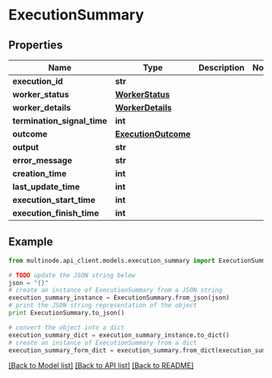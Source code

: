 # ExecutionSummary


## Properties
Name | Type | Description | Notes
------------ | ------------- | ------------- | -------------
**execution_id** | **str** |  | 
**worker_status** | [**WorkerStatus**](WorkerStatus.md) |  | 
**worker_details** | [**WorkerDetails**](WorkerDetails.md) |  | 
**termination_signal_time** | **int** |  | 
**outcome** | [**ExecutionOutcome**](ExecutionOutcome.md) |  | 
**output** | **str** |  | 
**error_message** | **str** |  | 
**creation_time** | **int** |  | 
**last_update_time** | **int** |  | 
**execution_start_time** | **int** |  | 
**execution_finish_time** | **int** |  | 

## Example

```python
from multinode.api_client.models.execution_summary import ExecutionSummary

# TODO update the JSON string below
json = "{}"
# create an instance of ExecutionSummary from a JSON string
execution_summary_instance = ExecutionSummary.from_json(json)
# print the JSON string representation of the object
print ExecutionSummary.to_json()

# convert the object into a dict
execution_summary_dict = execution_summary_instance.to_dict()
# create an instance of ExecutionSummary from a dict
execution_summary_form_dict = execution_summary.from_dict(execution_summary_dict)
```
[[Back to Model list]](../README.md#documentation-for-models) [[Back to API list]](../README.md#documentation-for-api-endpoints) [[Back to README]](../README.md)


